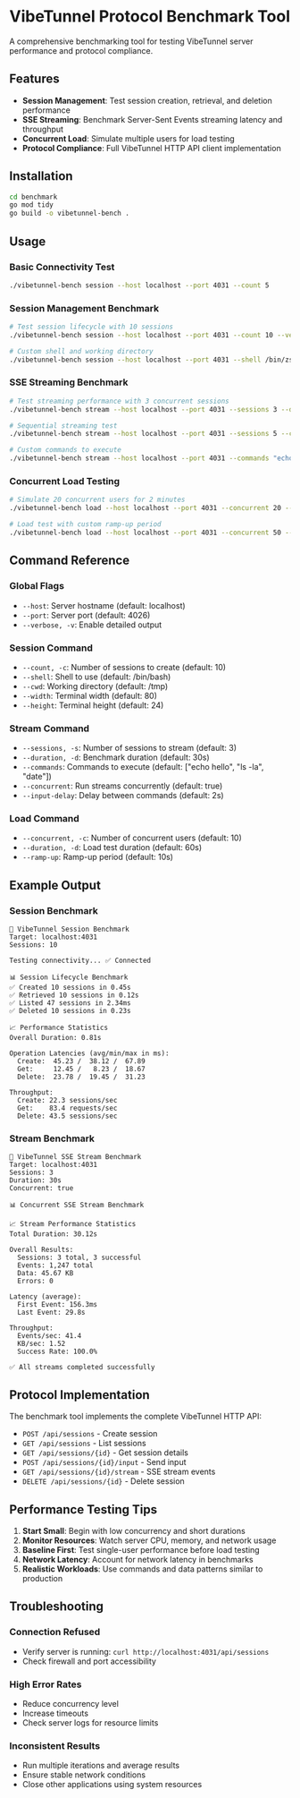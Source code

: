 # VibeTunnel Protocol Benchmark Tool

A comprehensive benchmarking tool for testing VibeTunnel server performance and protocol compliance.

## Features

- **Session Management**: Test session creation, retrieval, and deletion performance
- **SSE Streaming**: Benchmark Server-Sent Events streaming latency and throughput  
- **Concurrent Load**: Simulate multiple users for load testing
- **Protocol Compliance**: Full VibeTunnel HTTP API client implementation

## Installation

```bash
cd benchmark
go mod tidy
go build -o vibetunnel-bench .
```

## Usage

### Basic Connectivity Test
```bash
./vibetunnel-bench session --host localhost --port 4031 --count 5
```

### Session Management Benchmark
```bash
# Test session lifecycle with 10 sessions
./vibetunnel-bench session --host localhost --port 4031 --count 10 --verbose

# Custom shell and working directory
./vibetunnel-bench session --host localhost --port 4031 --shell /bin/zsh --cwd /home/user
```

### SSE Streaming Benchmark
```bash
# Test streaming performance with 3 concurrent sessions
./vibetunnel-bench stream --host localhost --port 4031 --sessions 3 --duration 30s

# Sequential streaming test
./vibetunnel-bench stream --host localhost --port 4031 --sessions 5 --concurrent=false

# Custom commands to execute
./vibetunnel-bench stream --host localhost --port 4031 --commands "echo test,ls -la,date"
```

### Concurrent Load Testing
```bash
# Simulate 20 concurrent users for 2 minutes
./vibetunnel-bench load --host localhost --port 4031 --concurrent 20 --duration 2m

# Load test with custom ramp-up period
./vibetunnel-bench load --host localhost --port 4031 --concurrent 50 --duration 5m --ramp-up 30s
```

## Command Reference

### Global Flags
- `--host`: Server hostname (default: localhost)
- `--port`: Server port (default: 4026)
- `--verbose, -v`: Enable detailed output

### Session Command
- `--count, -c`: Number of sessions to create (default: 10)
- `--shell`: Shell to use (default: /bin/bash)
- `--cwd`: Working directory (default: /tmp)
- `--width`: Terminal width (default: 80)
- `--height`: Terminal height (default: 24)

### Stream Command
- `--sessions, -s`: Number of sessions to stream (default: 3)
- `--duration, -d`: Benchmark duration (default: 30s)
- `--commands`: Commands to execute (default: ["echo hello", "ls -la", "date"])
- `--concurrent`: Run streams concurrently (default: true)
- `--input-delay`: Delay between commands (default: 2s)

### Load Command
- `--concurrent, -c`: Number of concurrent users (default: 10)
- `--duration, -d`: Load test duration (default: 60s)
- `--ramp-up`: Ramp-up period (default: 10s)

## Example Output

### Session Benchmark
```
🚀 VibeTunnel Session Benchmark
Target: localhost:4031
Sessions: 10

Testing connectivity... ✅ Connected

📊 Session Lifecycle Benchmark
✅ Created 10 sessions in 0.45s
✅ Retrieved 10 sessions in 0.12s
✅ Listed 47 sessions in 2.34ms
✅ Deleted 10 sessions in 0.23s

📈 Performance Statistics
Overall Duration: 0.81s

Operation Latencies (avg/min/max in ms):
  Create:  45.23 /  38.12 /  67.89
  Get:     12.45 /   8.23 /  18.67
  Delete:  23.78 /  19.45 /  31.23

Throughput:
  Create: 22.3 sessions/sec
  Get:    83.4 requests/sec
  Delete: 43.5 sessions/sec
```

### Stream Benchmark
```
🚀 VibeTunnel SSE Stream Benchmark
Target: localhost:4031
Sessions: 3
Duration: 30s
Concurrent: true

📊 Concurrent SSE Stream Benchmark

📈 Stream Performance Statistics
Total Duration: 30.12s

Overall Results:
  Sessions: 3 total, 3 successful
  Events: 1,247 total
  Data: 45.67 KB
  Errors: 0

Latency (average):
  First Event: 156.3ms
  Last Event: 29.8s

Throughput:
  Events/sec: 41.4
  KB/sec: 1.52
  Success Rate: 100.0%

✅ All streams completed successfully
```

## Protocol Implementation

The benchmark tool implements the complete VibeTunnel HTTP API:

- `POST /api/sessions` - Create session
- `GET /api/sessions` - List sessions  
- `GET /api/sessions/{id}` - Get session details
- `POST /api/sessions/{id}/input` - Send input
- `GET /api/sessions/{id}/stream` - SSE stream events
- `DELETE /api/sessions/{id}` - Delete session

## Performance Testing Tips

1. **Start Small**: Begin with low concurrency and short durations
2. **Monitor Resources**: Watch server CPU, memory, and network usage
3. **Baseline First**: Test single-user performance before load testing
4. **Network Latency**: Account for network latency in benchmarks
5. **Realistic Workloads**: Use commands and data patterns similar to production

## Troubleshooting

### Connection Refused
- Verify server is running: `curl http://localhost:4031/api/sessions`
- Check firewall and port accessibility

### High Error Rates
- Reduce concurrency level
- Increase timeouts
- Check server logs for resource limits

### Inconsistent Results
- Run multiple iterations and average results
- Ensure stable network conditions
- Close other applications using system resources